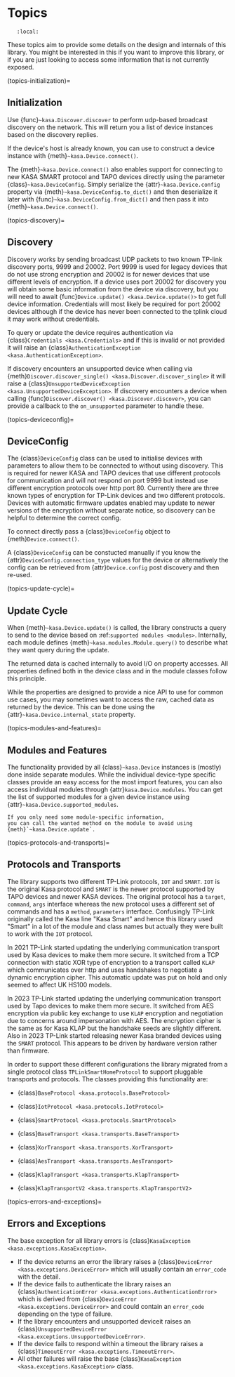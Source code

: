 
# Topics

```{contents} Contents
   :local:
```

These topics aim to provide some details on the design and internals of this library.
You might be interested in this if you want to improve this library,
or if you are just looking to access some information that is not currently exposed.

(topics-initialization)=
## Initialization

Use {func}`~kasa.Discover.discover` to perform udp-based broadcast discovery on the network.
This will return you a list of device instances based on the discovery replies.

If the device's host is already known, you can use to construct a device instance with
{meth}`~kasa.Device.connect()`.

The {meth}`~kasa.Device.connect()` also enables support for connecting to new
KASA SMART protocol and TAPO devices directly using the parameter {class}`~kasa.DeviceConfig`.
Simply serialize the {attr}`~kasa.Device.config` property via {meth}`~kasa.DeviceConfig.to_dict()`
and then deserialize it later with {func}`~kasa.DeviceConfig.from_dict()`
and then pass it into {meth}`~kasa.Device.connect()`.


(topics-discovery)=
## Discovery

Discovery works by sending broadcast UDP packets to two known TP-link discovery ports, 9999 and 20002.
Port 9999 is used for legacy devices that do not use strong encryption and 20002 is for newer devices that use different
levels of encryption.
If a device uses port 20002 for discovery you will obtain some basic information from the device via discovery, but you
will need to await {func}`Device.update() <kasa.Device.update()>` to get full device information.
Credentials will most likely be required for port 20002 devices although if the device has never been connected to the tplink
cloud it may work without credentials.

To query or update the device requires authentication via {class}`Credentials <kasa.Credentials>` and if this is invalid or not provided it
will raise an {class}`AuthenticationException <kasa.AuthenticationException>`.

If discovery encounters an unsupported device when calling via {meth}`Discover.discover_single() <kasa.Discover.discover_single>`
it will raise a {class}`UnsupportedDeviceException  <kasa.UnsupportedDeviceException>`.
If discovery encounters a device when calling {func}`Discover.discover() <kasa.Discover.discover>`,
you can provide a callback to the ``on_unsupported`` parameter
to handle these.

(topics-deviceconfig)=
## DeviceConfig

The {class}`DeviceConfig` class can be used to initialise devices with parameters to allow them to be connected to without using
discovery.
This is required for newer KASA and TAPO devices that use different protocols for communication and will not respond
on port 9999 but instead use different encryption protocols over http port 80.
Currently there are three known types of encryption for TP-Link devices and two different protocols.
Devices with automatic firmware updates enabled may update to newer versions of the encryption without separate notice,
so discovery can be helpful to determine the correct config.

To connect directly pass a {class}`DeviceConfig` object to {meth}`Device.connect()`.

A {class}`DeviceConfig` can be constucted manually if you know the {attr}`DeviceConfig.connection_type` values for the device or
alternatively the config can be retrieved from {attr}`Device.config` post discovery and then re-used.

(topics-update-cycle)=
## Update Cycle

When {meth}`~kasa.Device.update()` is called,
the library constructs a query to send to the device based on :ref:`supported modules <modules>`.
Internally, each module defines {meth}`~kasa.modules.Module.query()` to describe what they want query during the update.

The returned data is cached internally to avoid I/O on property accesses.
All properties defined both in the device class and in the module classes follow this principle.

While the properties are designed to provide a nice API to use for common use cases,
you may sometimes want to access the raw, cached data as returned by the device.
This can be done using the {attr}`~kasa.Device.internal_state` property.


(topics-modules-and-features)=
## Modules and Features

The functionality provided by all {class}`~kasa.Device` instances is (mostly) done inside separate modules.
While the individual device-type specific classes provide an easy access for the most import features,
you can also access individual modules through {attr}`kasa.Device.modules`.
You can get the list of supported modules for a given device instance using {attr}`~kasa.Device.supported_modules`.

```{note}
If you only need some module-specific information,
you can call the wanted method on the module to avoid using {meth}`~kasa.Device.update`.
```

(topics-protocols-and-transports)=
## Protocols and Transports

The library supports two different TP-Link protocols, ``IOT`` and ``SMART``.
``IOT`` is the original Kasa protocol and ``SMART`` is the newer protocol supported by TAPO devices and newer KASA devices.
The original protocol has a ``target``, ``command``, ``args`` interface whereas the new protocol uses a different set of
commands and has a ``method``, ``parameters`` interface.
Confusingly TP-Link originally called the Kasa line "Kasa Smart" and hence this library used "Smart" in a lot of the
module and class names but actually they were built to work with the ``IOT`` protocol.

In 2021 TP-Link started updating the underlying communication transport used by Kasa devices to make them more secure.
It switched from a TCP connection with static XOR type of encryption to a transport called ``KLAP`` which communicates
over http and uses handshakes to negotiate a dynamic encryption cipher.
This automatic update was put on hold and only seemed to affect UK HS100 models.

In 2023 TP-Link started updating the underlying communication transport used by Tapo devices to make them more secure.
It switched from AES encryption via public key exchange to use ``KLAP`` encryption and negotiation due to concerns
around impersonation with AES.
The encryption cipher is the same as for Kasa KLAP but the handshake seeds are slightly different.
Also in 2023 TP-Link started releasing newer Kasa branded devices using the ``SMART`` protocol.
This appears to be driven by hardware version rather than firmware.


In order to support these different configurations the library migrated from a single protocol class ``TPLinkSmartHomeProtocol``
to support pluggable transports and protocols.
The classes providing this functionality are:

- {class}`BaseProtocol <kasa.protocols.BaseProtocol>`
- {class}`IotProtocol <kasa.protocols.IotProtocol>`
- {class}`SmartProtocol <kasa.protocols.SmartProtocol>`

- {class}`BaseTransport <kasa.transports.BaseTransport>`
- {class}`XorTransport <kasa.transports.XorTransport>`
- {class}`AesTransport <kasa.transports.AesTransport>`
- {class}`KlapTransport <kasa.transports.KlapTransport>`
- {class}`KlapTransportV2 <kasa.transports.KlapTransportV2>`

(topics-errors-and-exceptions)=
## Errors and Exceptions

The base exception for all library errors is {class}`KasaException <kasa.exceptions.KasaException>`.

- If the device returns an error the library raises a {class}`DeviceError <kasa.exceptions.DeviceError>` which will usually contain an ``error_code`` with the detail.
- If the device fails to authenticate the library raises an {class}`AuthenticationError <kasa.exceptions.AuthenticationError>` which is derived
  from {class}`DeviceError <kasa.exceptions.DeviceError>` and could contain an ``error_code`` depending on the type of failure.
- If the library encounters and unsupported deviceit raises an {class}`UnsupportedDeviceError <kasa.exceptions.UnsupportedDeviceError>`.
- If the device fails to respond within a timeout the library raises a {class}`TimeoutError <kasa.exceptions.TimeoutError>`.
- All other failures will raise the base {class}`KasaException <kasa.exceptions.KasaException>` class.

<!-- Commenting out this section keeps git seeing the change as a rename.

API documentation for modules and features
******************************************

.. autoclass:: kasa.Module
    :noindex:
    :members:
    :inherited-members:
    :undoc-members:

.. automodule:: kasa.interfaces
    :noindex:
    :members:
    :inherited-members:
    :undoc-members:

.. autoclass:: kasa.Feature
    :noindex:
    :members:
    :inherited-members:
    :undoc-members:



API documentation for protocols and transports
**********************************************

.. autoclass:: kasa.protocols.BaseProtocol
    :members:
    :inherited-members:
    :undoc-members:

.. autoclass:: kasa.protocols.IotProtocol
    :members:
    :inherited-members:
    :undoc-members:

.. autoclass:: kasa.protocols.SmartProtocol
    :members:
    :inherited-members:
    :undoc-members:

.. autoclass:: kasa.transports.BaseTransport
    :members:
    :inherited-members:
    :undoc-members:

.. autoclass:: kasa.transports.XorTransport
    :members:
    :inherited-members:
    :undoc-members:

.. autoclass:: kasa.transports.KlapTransport
    :members:
    :inherited-members:
    :undoc-members:

.. autoclass:: kasa.transports.KlapTransportV2
    :members:
    :inherited-members:
    :undoc-members:

.. autoclass:: kasa.transports.AesTransport
    :members:
    :inherited-members:
    :undoc-members:

API documentation for errors and exceptions
*******************************************

.. autoclass:: kasa.exceptions.KasaException
    :members:
    :undoc-members:

.. autoclass:: kasa.exceptions.DeviceError
    :members:
    :undoc-members:

.. autoclass:: kasa.exceptions.AuthenticationError
    :members:
    :undoc-members:

.. autoclass:: kasa.exceptions.UnsupportedDeviceError
    :members:
    :undoc-members:

.. autoclass:: kasa.exceptions.TimeoutError
    :members:
    :undoc-members:

-->
